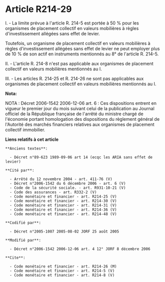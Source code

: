 # Article R214-29

I. - La limite prévue à l'article R. 214-5 est portée à 50 % pour les organismes de placement collectif en valeurs mobilières
à règles d'investissement allégées sans effet de levier.

Toutefois, un organisme de placement collectif en valeurs mobilières à règles d'investissement allégées sans effet de levier
ne peut employer plus de 10 % de son actif en instruments mentionnés au 8° de l'article R. 214-5.

II. - L'article R. 214-8 n'est pas applicable aux organismes de placement collectif en valeurs mobilières mentionnés au I.

III. - Les articles R. 214-25 et R. 214-26 ne sont pas applicables aux organismes de placement collectif en valeurs
mobilières mentionnés au I.

**Nota:**

NOTA : Décret 2006-1542 2006-12-06 art. 6 : Ces dispositions entrent en vigueur le premier jour du mois suivant celui de la
publication au Journal officiel de la République française de l'arrêté du ministre chargé de l'économie portant homologation
des dispositions du règlement général de l'Autorité des marchés financiers relatives aux organismes de placement collectif
immobilier.

**Liens relatifs à cet article**

	**Anciens textes**:

	  - Décret n°89-623 1989-09-06 art 14 (ecqc les ARIA sans effet de levier)

	**Cité par**:

	  - Arrêté du 12 novembre 2004 - art. 411-76 (V)
	  - Décret n°2006-1542 du 6 décembre 2006 - art. 6 (V)
	  - Code de la sécurité sociale. - art. R931-10-21 (V)
	  - Code des assurances - art. R332-2 (V)
	  - Code monétaire et financier - art. R214-25 (V)
	  - Code monétaire et financier - art. R214-30 (V)
	  - Code monétaire et financier - art. R214-31 (V)
	  - Code monétaire et financier - art. R214-36 (V)
	  - Code monétaire et financier - art. R214-48 (V)

	**Codifié par**:

	  - Décret n°2005-1007 2005-08-02 JORF 25 août 2005

	**Modifié par**:

	  - Décret n°2006-1542 2006-12-06 art. 4 12° JORF 8 décembre 2006

	**Cite**:

	  - Code monétaire et financier - art. R214-26 (M)
	  - Code monétaire et financier - art. R214-5 (V)
	  - Code monétaire et financier - art. R214-8 (V)

